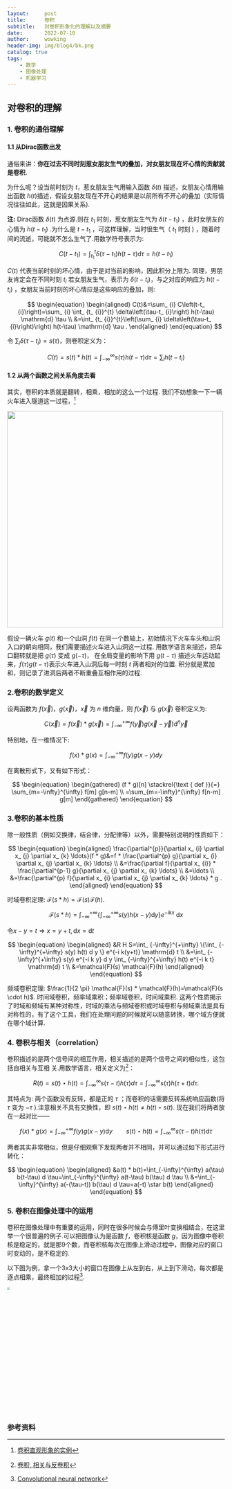 ```yaml
---
layout:     post
title:      卷积
subtitle:   对卷积形象化的理解以及摘要
date:       2022-07-10
author:     wowking
header-img: img/blog4/bk.png
catalog: true
tags:
    - 数学
    - 图像处理
    - 机器学习
---
```


## 对卷积的理解

### 1. 卷积的通俗理解

#### 1.1 从Dirac函数出发

通俗来讲：**你在过去不同时刻惹女朋友生气的叠加，对女朋友现在坏心情的贡献就是卷积.**

为什么呢？设当前时刻为 $t$，惹女朋友生气用输入函数 $\delta(t)$ 描述，女朋友心情用输出函数 $h(t)$描述，假设女朋友现在不开心的结果是以前所有不开心的叠加（实际情况往往如此，这就是因果关系).

**注:** Dirac函数 $\delta(t)$ 为点源.则在 $t_ {1}$ 时刻，惹女朋友生气为 $\delta\left(t-t_ {1}\right)$ ，此时女朋友的心情为 $h\left(t-t_ {1}\right)$ .为什么是 $t-t_ {1}$ ，可这样理解，当时很生气（ $t_ {1}$ 时刻 $)$ ，随着时间的流逝，可能就不怎么生气了.用数学符号表示为:

$$
\begin{equation}
    C\left(t-t_ {1}\right)=\int_ {t_ {1}}^{t} \delta\left(\tau-t_ {1}\right) h(t-\tau) \mathrm{d} \tau=h\left(t-t_ {1}\right)
\end{equation}
$$

$C(t)$ 代表当前时刻的坏心情，由于是对当前的影响，因此积分上限为. 同理，男朋友肯定会在不同时刻 $t_ {i}$ 若女朋友生气，表示为 $\delta\left(t-t_ {i}\right)$，与之对应的响应为 $h\left(t-t_ {i}\right)$ ，女朋友当前时刻的坏心情应是这些响应的叠加，则:

$$
\begin{equation}
    \begin{aligned}
        C(t)&=\sum_ {i} C\left(t-t_ {i}\right)=\sum_ {i} \int_ {t_ {i}}^{t} \delta\left(\tau-t_ {i}\right) h(t-\tau) \mathrm{d} \tau \\
        &=\int_ {t_ {i}}^{t}\left(\sum_ {i} \delta\left(\tau-t_ {i}\right)\right) h(t-\tau) \mathrm{d} \tau .
    \end{aligned}
\end{equation}
$$

令 $\sum_ {i} \delta\left(\tau-t_ {i}\right)=s(\tau)$，则卷积定义为：

$$
\begin{equation}
    C(t)=s(t) * h(t)=\int_ {-\infty}^{\infty} s(\tau) h(t-\tau) \mathrm{d} \tau=\sum_ {i} h\left(t-t_ {i}\right)
\end{equation}
$$

#### 1.2 从两个函数之间关系角度去看

其实，卷积的本质就是翻转，相乘，相加的这么一个过程. 我们不妨想象一下一辆火车进入隧道这一过程，[^1]

<img src="https://wowking2018.github.io/img/blog4/fig1.jpg" style="zoom: 100%;" width="500px"/>

假设一辆火车 $g(t)$ 和一个山洞 $f(t)$ 在同一个数轴上，初始情况下火车车头和山洞入口的朝向相同，我们需要描述火车进入山洞这一过程. 用数学语言来描述，把车口翻转就是把 $g(\tau)$ 变成 $g(-\tau)$， 在全局变量的影响下用 $g(t-\tau)$ 描述火车运动起来，$f(\tau) g(t-\tau)$表示火车进入山洞后每一时刻 $t$ 两者相对的位置. 积分就是累加和，则记录了进洞后两者不断重叠互相作用的过程.  



### 2.卷积的数学定义

设两函数为 $f(\vec{x}) ， g(\vec{x}) ， \vec{x}$ 为 $n$ 维向量，则 $f(\vec{x})$ 与 $g(\vec{x})$ 卷积定义为: 

$$
\begin{equation}
    C(\vec{x})=f(\vec{x}) * g(\vec{x})=\int_ {-\infty}^{+\infty} f(\vec{y}) g(\vec{x}-\vec{y}) \mathrm{d}^{n} \vec{y}
\end{equation}
$$

特别地，在一维情况下:

$$
\begin{equation}
    f(x) * g(x)=\int_ {-\infty}^{+\infty} f(y) g(x-y) d y
\end{equation}
$$

在离散形式下，又有如下形式：

$$
\begin{equation}
    \begin{gathered}
    (f * g)[n] \stackrel{\text { def }}{=} \sum_{m=-\infty}^{\infty} f[m] g[n-m] \\
    =\sum_{m=-\infty}^{\infty} f[n-m] g[m]
    \end{gathered}
\end{equation}
$$


### 3.卷积的基本性质

除一般性质（例如交换律，结合律，分配律等）以外，需要特别说明的性质如下：

$$
\begin{equation}
    \begin{aligned}
    \frac{\partial^{p}}{\partial x_ {i} \partial x_ {j} \partial x_ {k} \ldots}(f * g)&=f * \frac{\partial^{p} g}{\partial x_ {i} \partial x_ {j} \partial x_ {k} \ldots} \\
    &=\frac{\partial f}{\partial x_ {i}} * \frac{\partial^{p-1} g}{\partial x_ {j} \partial x_ {k} \ldots} \\
    &=\ldots \\
    &=\frac{\partial^{p} f}{\partial x_ {i} \partial x_ {j} \partial x_ {k} \ldots} * g .
    \end{aligned}
\end{equation}
$$

时域卷积定理: $\mathcal{F}(s * h)=\mathcal{F}(s) \mathcal{F}(h)$. 

$$
\begin{equation}
    \mathcal{F}(s * h)=\int_{-\infty}^{+\infty}\{\int_{-\infty}^{+\infty} s(y) h(x-y) \mathrm{d} y\} e^{-i k x} \mathrm{~d} x
\end{equation}
$$

令$x-y=t \Rightarrow x=y+t, \mathrm{d} x=\mathrm{d} t$ 

$$
\begin{equation}
    \begin{aligned}
    &R H S=\int_ {-\infty}^{+\infty}  \{\int_ {-\infty}^{+\infty} s(y) h(t) d y  \} e^{-i k(y+t)} \mathrm{d} t \\
    &=\int_ {-\infty}^{+\infty} s(y) e^{-i k y} d y \int_ {-\infty}^{+\infty} h(t) e^{-i k t} \mathrm{d} t \\
    &=\mathcal{F}(s) \mathcal{F}(h)
    \end{aligned}
\end{equation}
$$

频域卷积定理: $\frac{1}{2 \pi} \mathcal{F}(s) * \mathcal{F}(h)=\mathcal{F}(s \cdot h)$. 时间域卷积，频率域乘积；频率域卷积，时间域乘积. 这两个性质揭示了时域和频域有某种对称性，时域的乘法与频域卷积或时域卷积与频域乘法是具有对称性的，有了这个工具，我们在处理问题的时候就可以随意转换，哪个域方便就在哪个域计算.



### 4. 卷积与相关（correlation）

卷积描述的是两个信号间的相互作用，相关描述的是两个信号之间的相似性，这包括自相关与互相 关.用数学语言，相关定义为[^2]：

$$
\begin{equation}
    R(t)=s(t) \star h(t)=\int_{-\infty}^{\infty} s(\tau-t) h(\tau) d \tau=\int_{-\infty}^{\infty} s(\tau) h(\tau+t) d \tau.
\end{equation}
$$

其特点为: 两个函数没有反转，都是正的 $\tau$ ；而卷积的话需要反转系统响应函数(将 $\tau$ 变为 $-\tau$ ).注意相关不具有交换性，即 $s(t) \star h(t) \neq h(t) \star s(t)$. 现在我们将两者放在一起对比——

$$
\begin{equation}
    f(x) * g(x)=\int_ {-\infty}^{+\infty} f(y) g(x-y) \mathrm{d} y \qquad s(t) \star h(t)=\int_{-\infty}^{\infty} s(\tau-t) h(\tau) \mathrm{d} \tau
\end{equation}
$$

两者其实非常相似，但是仔细观察下发现两者并不相同，并可以通过如下形式进行转化：

$$
\begin{equation}
    \begin{aligned}
    &a(t) * b(t)=\int_{-\infty}^{\infty} a(\tau) b(t-\tau) d \tau=\int_{-\infty}^{\infty} a(t-\tau) b(\tau) d \tau \\
    &=\int_{-\infty}^{\infty} a(-(\tau-t)) b(\tau) d \tau=a(-t) \star b(t)
    \end{aligned}
\end{equation}
$$

### 5. 卷积在图像处理中的运用

卷积在图像处理中有重要的运用，同时在很多时候会与傅里叶变换相结合，在这里举一个很普遍的例子.可以把图像认为是函数 $f$，卷积核是函数 $g$，因为图像中卷积核是稳定的，就是那9个数，而卷积核每次在图像上滑动过程中，图像对应的窗口时变动的，是不稳定的.

以下图为例，拿一个3x3大小的窗口在图像上从左到右，从上到下滑动，每次都是逐点相乘，最终相加的过程[^3].

<img src="https://wowking2018.github.io/img/blog4/fig2.gif" style="zoom: 36%;" width="800px"/>





### 参考资料

[^1]: [卷积直观形象的实例](https://www.bilibili.com/video/BV1Di4y1o7vX)

[^2]: [卷积, 相关与反卷积](https://zhuanlan.zhihu.com/p/196786958)

[^3]: [Convolutional neural network](https://en.wikipedia.org/wiki/Convolutional_neural_network)
